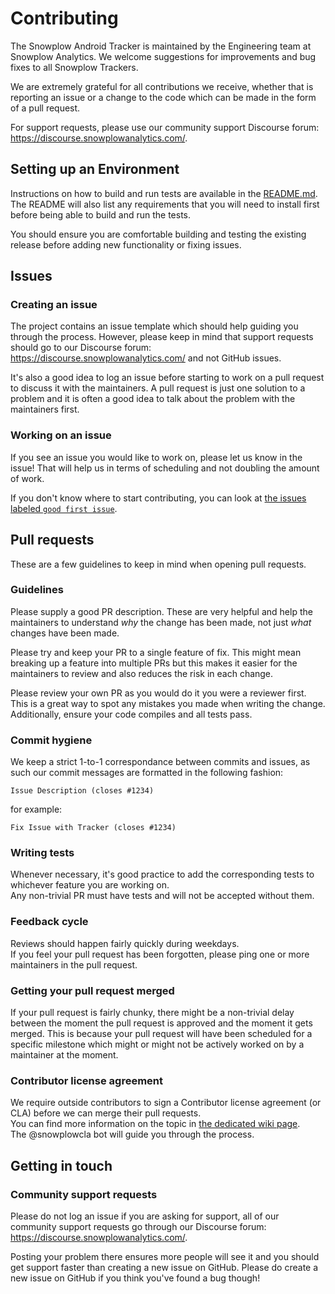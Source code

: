 # Contributing

The Snowplow Android Tracker is maintained by the Engineering team at Snowplow Analytics. We welcome suggestions for improvements and bug fixes to all Snowplow Trackers.  

We are extremely grateful for all contributions we receive, whether that is reporting an issue or a change to the code which can be made in the form of a pull request.

For support requests, please use our community support Discourse forum: https://discourse.snowplowanalytics.com/.

## Setting up an Environment

Instructions on how to build and run tests are available in the [README.md](README.md). The README will also list any requirements that you will need to install first before being able to build and run the tests.

You should ensure you are comfortable building and testing the existing release before adding new functionality or fixing issues.

## Issues

### Creating an issue

The project contains an issue template which should help guiding you through the process. However, please keep in mind that support requests should go to our Discourse forum: https://discourse.snowplowanalytics.com/ and not GitHub issues.

It's also a good idea to log an issue before starting to work on a pull request to discuss it with the maintainers. A pull request is just one solution to a problem and it is often a good idea to talk about the problem with the maintainers first.

### Working on an issue

If you see an issue you would like to work on, please let us know in the issue! That will help us in terms of scheduling and
not doubling the amount of work.

If you don't know where to start contributing, you can look at
[the issues labeled `good first issue`](https://github.com/snowplow/snowplow-android-tracker/labels/category%3Agood_first_issue).

## Pull requests

These are a few guidelines to keep in mind when opening pull requests.

### Guidelines

Please supply a good PR description. These are very helpful and help the maintainers to understand _why_ the change has been made, not just _what_ changes have been made.  

Please try and keep your PR to a single feature of fix. This might mean breaking up a feature into multiple PRs but this makes it easier for the maintainers to review and also reduces the risk in each change.

Please review your own PR as you would do it you were a reviewer first. This is a great way to spot any mistakes you made when writing the change. Additionally, ensure your code compiles and all tests pass.

### Commit hygiene

We keep a strict 1-to-1 correspondance between commits and issues, as such our commit messages are formatted in the following
fashion:

`Issue Description (closes #1234)`

for example:

`Fix Issue with Tracker (closes #1234)`

### Writing tests

Whenever necessary, it's good practice to add the corresponding tests to whichever feature you are working on.  
Any non-trivial PR must have tests and will not be accepted without them.

### Feedback cycle

Reviews should happen fairly quickly during weekdays.  
If you feel your pull request has been forgotten, please ping one or more maintainers in the pull request.

### Getting your pull request merged

If your pull request is fairly chunky, there might be a non-trivial delay between the moment the pull request is approved and the moment it gets merged. This is because your pull request will have been scheduled for a specific milestone which might or might not be actively worked on by a maintainer at the moment.

### Contributor license agreement

We require outside contributors to sign a Contributor license agreement (or CLA) before we can merge their pull requests.  
You can find more information on the topic in [the dedicated wiki page](https://github.com/snowplow/snowplow/wiki/CLA).  
The @snowplowcla bot will guide you through the process.

## Getting in touch

### Community support requests

Please do not log an issue if you are asking for support, all of our community support requests go through our Discourse forum: https://discourse.snowplowanalytics.com/.

Posting your problem there ensures more people will see it and you should get support faster than creating a new issue on GitHub. Please do create a new issue on GitHub if you think you've found a bug though!